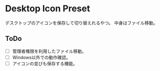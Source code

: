 # Desktop Icon Preset
デスクトップのアイコンを保存して切り替えれるやつ。
中身はファイル移動。
## ToDo
- [ ] 管理者権限を利用したファイル移動。
- [ ] Windows以外での動作確認。
- [ ] アイコンの並びも保存する機能。 